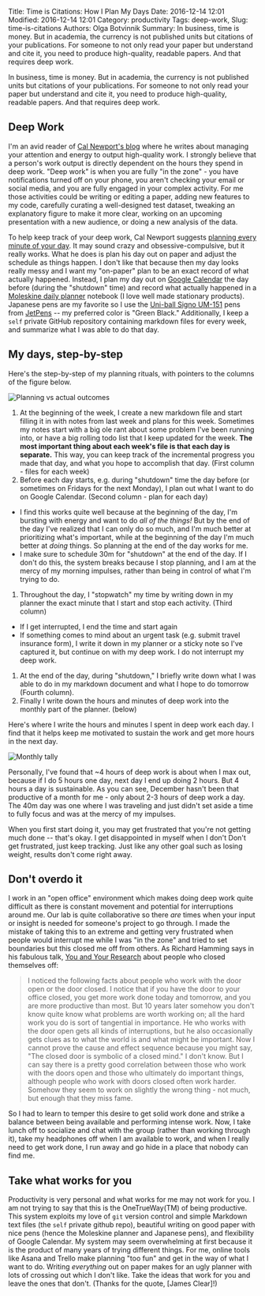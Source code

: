 Title: Time is Citations: How I Plan My Days
Date: 2016-12-14 12:01
Modified: 2016-12-14 12:01
Category: productivity
Tags: deep-work, 
Slug: time-is-citations
Authors: Olga Botvinnik
Summary: In business, time is money. But in academia, the currency is not published units but citations of your publications. For someone to not only read your paper but understand and cite it, you need to produce high-quality, readable papers. And that requires deep work.

In business, time is money. But in academia, the currency is not published units but citations of your publications. For someone to not only read your paper but understand and cite it, you need to produce high-quality, readable papers. And that requires deep work.

## Deep Work

I'm an avid reader of [Cal Newport's blog](http://calnewport.com/blog/) where he writes about managing your attention and energy to output high-quality work. I strongly believe that a person's work output is directly dependent on the hours they spend in deep work. "Deep work" is when you are fully "in the zone" - you have notifications turned off on your phone, you aren't checking your email or social media, and you are fully engaged in your complex activity. For me those activities could be writing or editing a paper, adding new features to my code, carefully curating a well-designed test dataset, tweaking an explanatory figure to make it more clear, working on an upcoming presentation with a new audience, or doing a new analysis of the data.

To help keep track of your deep work, Cal Newport suggests [planning every minute of your day](http://calnewport.com/blog/2013/12/21/deep-habits-the-importance-of-planning-every-minute-of-your-work-day/). It may sound crazy and obsessive-compulsive, but it really works. What he does is plan his day out on paper and adjust the schedule as things happen. I don't like that because then my day looks really messy and I want my "on-paper" plan to be an exact record of what actually happened. Instead, I plan my day out on [Google Calendar](https://calendar.google.com) the day before (during the "shutdown" time) and record what actually happened in a [Moleskine daily planner](https://www.amazon.com/Moleskine-Daily-Planner-Large-Black/dp/B015NG44KC/ref=dp_ob_title_bk) notebook (I love well made stationary products). Japanese pens are my favorite so I use the [Uni-ball Signo UM-151](http://www.jetpens.com/Uni-ball-Signo-UM-151-Gel-Pens/ct/286) pens from [JetPens](http://www.jetpens.com/blog/uni-ball-signo-a-comprehensive-guide/pt/639) -- my preferred color is "Green Black." Additionally, I keep a `self` private GitHub repository containing markdown files for every week, and summarize what I was able to do that day.

## My days, step-by-step

Here's the step-by-step of my planning rituals, with pointers to the columns of the figure below.

![Planning vs actual outcomes](/images/plan_vs_actual-300ppi.png)

1. At the beginning of the week, I create a new markdown file and start filling it in with notes from last week and plans for this week. Sometimes my notes start with a big ole rant about some problem I've been running into, or have a big rolling todo list that I keep updated for the week. **The most important thing about each week's file is that each day is separate.** This way, you can keep track of the incremental progress you made that day, and what you hope to accomplish that day. (First column - files for each week)
1. Before each day starts, e.g. during "shutdown" time the day before (or sometimes on Fridays for the next Monday), I plan out what I want to do on Google Calendar. (Second column - plan for each day)
  - I find this works quite well because at the beginning of the day, I'm bursting with energy and want to do *all of the things!* But by the end of the day I've realized that I can only do so much, and I'm much better at prioritizing what's important, while at the beginning of the day I'm much better at *doing* things. So planning at the end of the day works for me.
  - I make sure to schedule 30m for "shutdown" at the end of the day. If I don't do this, the system breaks because I stop planning, and I am at the mercy of my morning impulses, rather than being in control of what I'm trying to do.
1. Throughout the day, I "stopwatch" my time by writing down in my planner the exact minute that I start and stop each activity. (Third column)
  - If I get interrupted, I end the time and start again
  - If something comes to mind about an urgent task (e.g. submit travel insurance form), I write it down in my planner or a sticky note so I've captured it, but continue on with my deep work. I do not interrupt my deep work.
1. At the end of the day, during "shutdown," I briefly write down what I was able to do in my markdown document and what I hope to do tomorrow (Fourth column).
1. Finally I write down the hours and minutes of deep work into the monthly part of the planner. (below)

Here's where I write the hours and minutes I spent in deep work each day. I find that it helps keep me motivated to sustain the work and get more hours in the next day.

![Monthly tally](/images/deep_work_monthly_tally.jpg)

Personally, I've found that ~4 hours of deep work is about when I max out, because if I do 5 hours one day, next day I end up doing 2 hours. But 4 hours a day is sustainable. As you can see, December hasn't been that productive of a month for me - only about 2-3 hours of deep work a day. The 40m day was one where I was traveling and just didn't set aside a time to fully focus and was at the mercy of my impulses.

When you first start doing it, you may get frustrated that you're not getting much done -- that's okay. I get disappointed in myself when I don't  Don't get frustrated, just keep tracking. Just like any other goal such as losing weight, results don't come right away.

## Don't overdo it

I work in an "open office" environment which makes doing deep work quite difficult as there is constant movement and potential for interruptions around me. Our lab is quite collaborative so there *are* times when your input or insight is needed for someone's project to go through. I made the mistake of taking this to an extreme and getting very frustrated when people would interrupt me while I was "in the zone" and tried to set boundaries but this closed me off from others. As Richard Hamming says in his fabulous talk, [You and Your Research](http://www.cs.virginia.edu/~robins/YouAndYourResearch.html) about people who closed themselves off:

> I noticed the following facts about people who work with the door open or the door closed. I notice that if you have the door to your office closed, you get more work done today and tomorrow, and you are more productive than most. But 10 years later somehow you don't know quite know what problems are worth working on; all the hard work you do is sort of tangential in importance. He who works with the door open gets all kinds of interruptions, but he also occasionally gets clues as to what the world is and what might be important. Now I cannot prove the cause and effect sequence because you might say, "The closed door is symbolic of a closed mind." I don't know. But I can say there is a pretty good correlation between those who work with the doors open and those who ultimately do important things, although people who work with doors closed often work harder. Somehow they seem to work on slightly the wrong thing - not much, but enough that they miss fame.

So I had to learn to temper this desire to get solid work done and strike a balance between being available and performing intense work. Now, I take lunch off to socialize and chat with the group (rather than working through it), take my headphones off when I am available to work, and when I really need to get work done, I run away and go hide in a place that nobody can find me.

## Take what works for you

Productivity is very personal and what works for me may not work for you. I am not trying to say that this is the OneTrueWay(TM) of being productive. This system exploits my love of `git` version control and simple Markdown text files (the `self` private github repo), beautiful writing on good paper with nice pens (hence the Moleskine planner and Japanese pens), and flexibility of Google Calendar. My system may seem overwhelming at first because it is the product of many years of trying different things. For me, online tools like Asana and Trello make planning "too fun" and get in the way of what I want to do. Writing *everything* out on paper makes for an ugly planner with lots of crossing out which I don't like. Take the ideas that work for you and leave the ones that don't. (Thanks for the quote, [James Clear]!)
